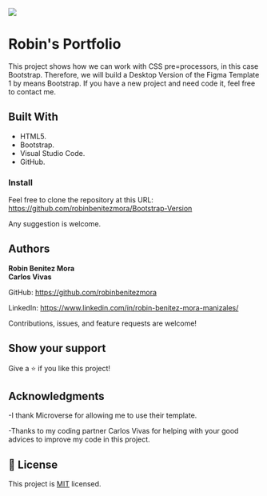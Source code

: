 ![](https://img.shields.io/badge/Microverse-blueviolet)
# Robin's Portfolio

>
This project shows how we can work with CSS pre=processors, in this case Bootstrap. Therefore, we will build a Desktop Version of the Figma Template 1 by means Bootstrap. If you have a new project and need code it, feel free to contact me.

## Built With

- HTML5.
- Bootstrap.
- Visual Studio Code.
- GitHub.


### Install
Feel free to clone the repository at this URL: https://github.com/robinbenitezmora/Bootstrap-Version

Any suggestion is welcome.

## Authors

 **Robin Benitez Mora**   
 **Carlos Vivas**

GitHub: https://github.com/robinbenitezmora

LinkedIn: https://www.linkedin.com/in/robin-benitez-mora-manizales/

Contributions, issues, and feature requests are welcome!

## Show your support

Give a ⭐️ if you like this project!

## Acknowledgments

-I thank Microverse for allowing me to use their template.

-Thanks to my coding partner Carlos Vivas for helping with your good advices to improve my code in this project.

## 📝 License

This project is [MIT](./MIT.md) licensed.